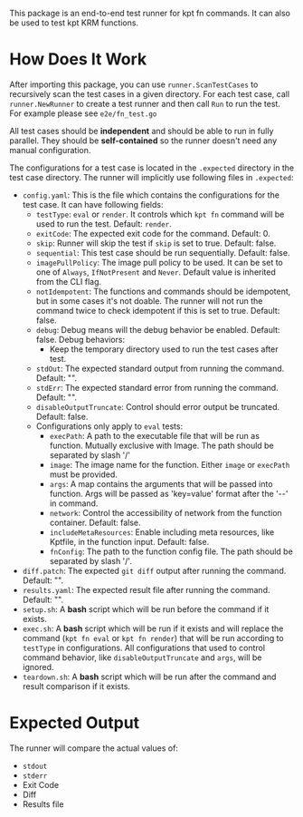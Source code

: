 This package is an end-to-end test runner for kpt fn commands. It
can also be used to test kpt KRM functions.

# How Does It Work

After importing this package, you can use `runner.ScanTestCases` to
recursively scan the test cases in a given directory. For each test
case, call `runner.NewRunner` to create a test runner and then call
`Run` to run the test. For example please see `e2e/fn_test.go`

All test cases should be **independent** and should be able to run in
fully parallel. They should be **self-contained** so the runner doesn't
need any manual configuration.

The configurations for a test case is located in the `.expected` directory
in the test case directory. The runner will implicitly use following files
in `.expected`:

- `config.yaml`: This is the file which contains the configurations for the
  test case. It can have following fields:
  - `testType`: `eval` or `render`. It controls which `kpt fn` command will be
    used to run the test. Default: `render`.
  - `exitCode`: The expected exit code for the command. Default: 0.
  - `skip`: Runner will skip the test if `skip` is set to true. Default: false.
  - `sequential`: This test case should be run sequentially. Default: false.
  - `imagePullPolicy`: The image pull policy to be used. It can be set to one of
    `Always`, `IfNotPresent` and `Never`. Default value is inherited from the
    CLI flag.
  - `notIdempotent`: The functions and commands should be idempotent, but in
    some cases it's not doable. The runner will not run the command twice to
    check idempotent if this is set to true. Default: false.
  - `debug`: Debug means will the debug behavior be enabled. Default: false.
    Debug behaviors:
    - Keep the temporary directory used to run the test cases after test.
  - `stdOut`: The expected standard output from running the command. Default: "".
  - `stdErr`: The expected standard error from running the command. Default: "".
  - `disableOutputTruncate`: Control should error output be truncated. Default:
    false.
  - Configurations only apply to `eval` tests:
    - `execPath`: A path to the executable file that will be run as function.
      Mutually exclusive with Image. The path should be separated by slash '/'
    - `image`: The image name for the function. Either `image` or `execPath`
      must be provided.
    - `args`: A map contains the arguments that will be passed into function.
      Args will be passed as 'key=value' format after the '--' in command.
    - `network`: Control the accessibility of network from the function
      container. Default: false.
    - `includeMetaResources`: Enable including meta resources, like Kptfile,
      in the function input. Default: false.
    - `fnConfig`: The path to the function config file. The path should be
      separated by slash '/'.
- `diff.patch`: The expected `git diff` output after running the command.
  Default: "".
- `results.yaml`: The expected result file after running the command.
  Default: "".
- `setup.sh`: A **bash** script which will be run before the command if it exists.
- `exec.sh`: A **bash** script which will be run if it exists and will replace the
  command (`kpt fn eval` or `kpt fn render`) that will be run according to
  `testType` in configurations. All configurations that used to control command
  behavior, like `disableOutputTruncate` and `args`, will be ignored.
- `teardown.sh`: A **bash** script which will be run after the command and
  result comparison if it exists.

# Expected Output

The runner will compare the actual values of:

- `stdout`
- `stderr`
- Exit Code
- Diff
- Results file

